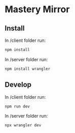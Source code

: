 # Mastery Mirror

## Install
In /client folder run:

```bash
npm install
```

In /server folder run:

```bash
npm install wrangler
```

## Develop
In /client folder run:

```bash
npm run dev
```

In /server folder run:

```bash
npx wrangler dev
```
